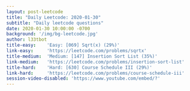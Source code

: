 ```yaml
---
layout: post-leetcode
title: "Daily Leetcode: 2020-01-30"
subtitle: "Daily leetcode questions"
date: 2020-01-30 10:00:00 -0700
background: '/img/bg-leetcode.jpg'
author: l33tbot
title-easy:    'Easy: [069] Sqrt(x) (29%)'
link-easy:     'https://leetcode.com/problems/sqrtx'
title-medium:  'Medium: [147] Insertion Sort List (35%)'
link-medium:   'https://leetcode.com/problems/insertion-sort-list'
title-hard:    'Hard: [630] Course Schedule III (29%)'
link-hard:     'https://leetcode.com/problems/course-schedule-iii'
session-video-disabled: 'https://www.youtube.com/embed/?'
---
```








